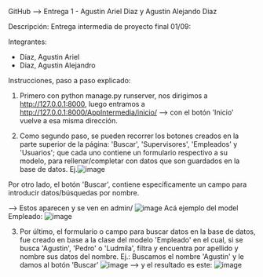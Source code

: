 GitHub --> Entrega 1 - Agustin Ariel Diaz y Agustin Alejando Diaz

Descripción: Entrega intermedia de proyecto final 01/09:

Integrantes:
- Diaz, Agustin Ariel
- Diaz, Agustin Alejandro

Instrucciones, paso a paso explicado:

1. Primero con python manage.py runserver, nos dirigimos a http://127.0.0.1:8000, luego entramos a http://127.0.0.1:8000/AppIntermedia/inicio/  --> con el botón 'Inicio' vuelve a esa misma dirección.

2. Como segundo paso, se pueden recorrer los botones creados en la parte superior de la página: 'Buscar', 'Supervisores', 'Empleados' y 'Usuarios'; que cada uno contiene un formulario respectivo a su modelo, para rellenar/completar con datos que son guardados en la base de datos.
Ej.![image](https://user-images.githubusercontent.com/110953463/187737827-721b2af6-466a-4aca-97aa-e82966bd5df7.png)

Por otro lado, el botón 'Buscar', contiene específicamente un campo para introducir datos/búsquedas por nombre.

--> Estos aparecen y se ven en admin/
![image](https://user-images.githubusercontent.com/110953463/187737715-a2b5676b-206a-4989-8551-39ca0e1fa575.png)
Acá ejemplo del model Empleado:
![image](https://user-images.githubusercontent.com/110953463/187737976-08a245ba-dbe4-4354-bb52-3aa2423292d1.png)

3. Por último, el formulario o campo para buscar datos en la base de datos, fue creado en base a la clase del modelo 'Empleado' en el cual, si se busca 'Agustin', 'Pedro' o 'Ludmila', filtra y encuentra por apellido y nombre sus datos del nombre.
Ej.: Buscamos el nombre 'Agustin' y le damos al botón 'Buscar'
![image](https://user-images.githubusercontent.com/110953463/187740056-1042b5f6-885e-4622-b0f0-c5f797d9e0fe.png)
--> y el resultado es este:
![image](https://user-images.githubusercontent.com/110953463/187740154-472be9c9-da76-4716-bf4a-8a12b6c96ee9.png)
